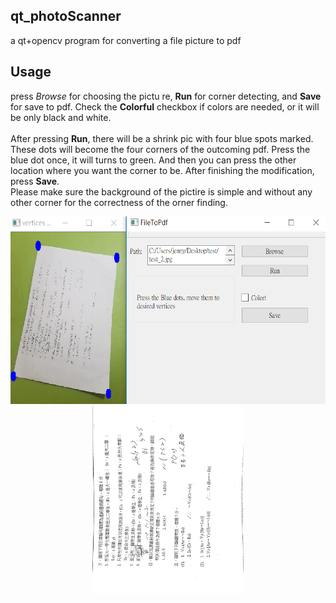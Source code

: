 ## qt_photoScanner
a qt+opencv program for converting a file picture to pdf 

## Usage
press *Browse* for choosing the pictu re, **Run** for corner detecting, and **Save** for save to pdf. 
Check the **Colorful** checkbox if colors are needed, or it will be only black and white.<br>
<br>
After pressing **Run**, there will be a shrink pic with four blue spots marked. These dots will become the four corners of the outcoming pdf.
Press the blue dot once, it will turns to green. And then you can press the other location where you want the corner to be. After finishing
the modification, press **Save**.
<br>
Please make sure the background of the pictire is simple and without any other corner for the correctness of the orner finding.


<div align="center">
<img src="https://github.com/csinrn/qt_photoScanner/blob/master/picture.png" height="300px" >
<img src="https://github.com/csinrn/qt_photoScanner/blob/master/pdf.jpg" height="300px" >
</div>
